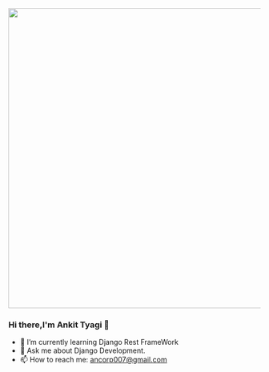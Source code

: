 <div style="align-items:center">
<img src="https://ankit-tyagi-11cb4e.netlify.app/images/Hero-Images_Websites.png" style="width:600px; height: 600px margin left: 50%">
</div>

   
   
  ### Hi there,I'm Ankit Tyagi 👋                                           


- 🌱 I’m currently learning Django Rest FrameWork                          
- 💬 Ask me about Django Development.
- 📫 How to reach me: ancorp007@gmail.com   
 



